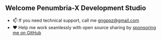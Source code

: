  ## Welcome Penumbria-X Development Studio

- 📫 If you need technical support, call me [gngppz@gmail.com](mailto:gngppz@gmail.com)
- ❤️ Help me work seamlessly with open source sharing by [sponsoring me on GitHub](https://github.com/penumbra-x/.github/blob/main/profile/SPONSOR.md)
